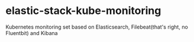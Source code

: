 # elastic-stack-kube-monitoring
Kubernetes monitoring set based on Elasticsearch, Filebeat(that's right, no Fluentbit) and Kibana
